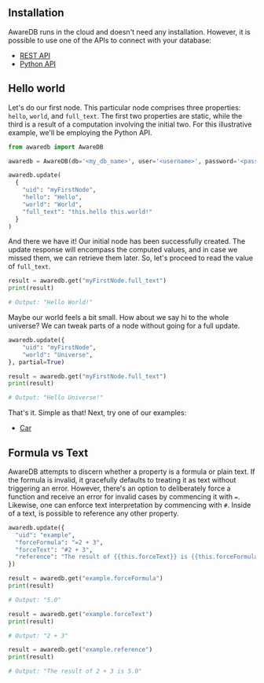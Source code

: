 ## Installation

AwareDB runs in the cloud and doesn't need any installation. However, it is possible to
use one of the APIs to connect with your database:

* [REST API](/rest-api.md)
* [Python API](/python-api.md)


## Hello world

Let's do our first node. This particular node comprises three properties: `hello`, `world`, and `full_text`.
The first two properties are static, while the third is a result of a computation involving the initial two.
For this illustrative example, we'll be employing the Python API.

```python
from awaredb import AwareDB

awaredb = AwareDB(db='<my_db_name>', user='<username>', password='<password>')

awaredb.update(
  {
    "uid": "myFirstNode",
    "hello": "Hello",
    "world": "World",
    "full_text": "this.hello this.world!"
  }
)
```

And there we have it! Our initial node has been successfully created. The update response will
encompass the computed values, and in case we missed them, we can retrieve them later.
So, let's proceed to read the value of `full_text`.

```python
result = awaredb.get("myFirstNode.full_text")
print(result)

# Output: "Hello World!"
```

Maybe our world feels a bit small. How about we say hi to the whole universe?
We can tweak parts of a node without going for a full update.

```python
awaredb.update({
    "uid": "myFirstNode",
    "world": "Universe",
}, partial=True)

result = awaredb.get("myFirstNode.full_text")
print(result)

# Output: "Hello Universe!"
```

That's it. Simple as that! Next, try one of our examples:

* [Car](/examples/car.md)


## Formula vs Text

AwareDB attempts to discern whether a property is a formula or plain text. If the formula is invalid,
it gracefully defaults to treating it as text without triggering an error. However, there's an option
to deliberately force a function and receive an error for invalid cases by commencing it with `=`.
Likewise, one can enforce text interpretation by commencing with `#`. Inside of a text, is possible
to reference any other property.

```python
awaredb.update({
  "uid": "example",
  "forceFormula": "=2 + 3",
  "forceText": "#2 + 3",
  "reference": "The result of {{this.forceText}} is {{this.forceFormula}}",
})

result = awaredb.get("example.forceFormula")
print(result)

# Output: "5.0"

result = awaredb.get("example.forceText")
print(result)

# Output: "2 + 3"

result = awaredb.get("example.reference")
print(result)

# Output: "The result of 2 + 3 is 5.0"
```
